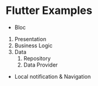 # Flutter Examples

- Bloc
 1. Presentation
 2. Business Logic
 3. Data
    1. Repository
    2. Data Provider

- Local notification & Navigation